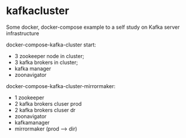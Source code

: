 # kafkacluster
Some docker, docker-compose example to a self study on Kafka server infrastructure

docker-compose-kafka-cluster start:
 - 3 zookeeper node in cluster; 
 - 3 kafka brokers in cluster;
 - kafka manager
 - zoonavigator

docker-compose-kafka-cluster-mirrormaker:
 - 1 zookeeper
 - 2 kafka brokers cluser prod
 - 2 kafka brokers cluser dr
 - zoonavigator
 - kafkamanager
 - mirrormaker (prod --> dir)
